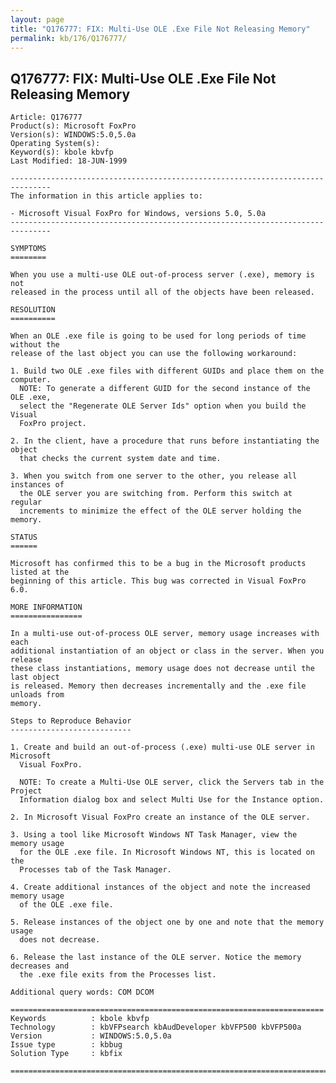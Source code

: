 ```yaml
---
layout: page
title: "Q176777: FIX: Multi-Use OLE .Exe File Not Releasing Memory"
permalink: kb/176/Q176777/
---
```


## Q176777: FIX: Multi-Use OLE .Exe File Not Releasing Memory

	Article: Q176777
	Product(s): Microsoft FoxPro
	Version(s): WINDOWS:5.0,5.0a
	Operating System(s): 
	Keyword(s): kbole kbvfp
	Last Modified: 18-JUN-1999
	
	-------------------------------------------------------------------------------
	The information in this article applies to:
	
	- Microsoft Visual FoxPro for Windows, versions 5.0, 5.0a 
	-------------------------------------------------------------------------------
	
	SYMPTOMS
	========
	
	When you use a multi-use OLE out-of-process server (.exe), memory is not
	released in the process until all of the objects have been released.
	
	RESOLUTION
	==========
	
	When an OLE .exe file is going to be used for long periods of time without the
	release of the last object you can use the following workaround:
	
	1. Build two OLE .exe files with different GUIDs and place them on the computer.
	  NOTE: To generate a different GUID for the second instance of the OLE .exe,
	  select the "Regenerate OLE Server Ids" option when you build the Visual
	  FoxPro project.
	
	2. In the client, have a procedure that runs before instantiating the object
	  that checks the current system date and time.
	
	3. When you switch from one server to the other, you release all instances of
	  the OLE server you are switching from. Perform this switch at regular
	  increments to minimize the effect of the OLE server holding the memory.
	
	STATUS
	======
	
	Microsoft has confirmed this to be a bug in the Microsoft products listed at the
	beginning of this article. This bug was corrected in Visual FoxPro 6.0.
	
	MORE INFORMATION
	================
	
	In a multi-use out-of-process OLE server, memory usage increases with each
	additional instantiation of an object or class in the server. When you release
	these class instantiations, memory usage does not decrease until the last object
	is released. Memory then decreases incrementally and the .exe file unloads from
	memory.
	
	Steps to Reproduce Behavior
	---------------------------
	
	1. Create and build an out-of-process (.exe) multi-use OLE server in Microsoft
	  Visual FoxPro.
	
	  NOTE: To create a Multi-Use OLE server, click the Servers tab in the Project
	  Information dialog box and select Multi Use for the Instance option.
	
	2. In Microsoft Visual FoxPro create an instance of the OLE server.
	
	3. Using a tool like Microsoft Windows NT Task Manager, view the memory usage
	  for the OLE .exe file. In Microsoft Windows NT, this is located on the
	  Processes tab of the Task Manager.
	
	4. Create additional instances of the object and note the increased memory usage
	  of the OLE .exe file.
	
	5. Release instances of the object one by one and note that the memory usage
	  does not decrease.
	
	6. Release the last instance of the OLE server. Notice the memory decreases and
	  the .exe file exits from the Processes list.
	
	Additional query words: COM DCOM
	
	======================================================================
	Keywords          : kbole kbvfp 
	Technology        : kbVFPsearch kbAudDeveloper kbVFP500 kbVFP500a
	Version           : WINDOWS:5.0,5.0a
	Issue type        : kbbug
	Solution Type     : kbfix
	
	=============================================================================
	
